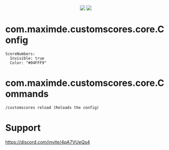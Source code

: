 <div align="center">
<img src="https://github.com/max1mde/com.maximde.customscores.spigot.com.maximde.customscores.velocity.com.maximde.customscores.bungeecord.CustomScoreNumbers/assets/114857048/b022741a-1628-4e87-baf5-028ffef29b25">
<img src="https://github.com/max1mde/com.maximde.customscores.spigot.com.maximde.customscores.velocity.com.maximde.customscores.bungeecord.CustomScoreNumbers/assets/114857048/d2fdb150-d7ac-4bf3-bfea-81ed62f146a0">
</div>


# com.maximde.customscores.core.Config
```
ScoreNumbers:
  Invisible: true
  Color: "#04FFF9"
```

# com.maximde.customscores.core.Commands
```
/customscores reload (Reloads the config)
```

# Support
https://discord.com/invite/4pA7VUeQs4
